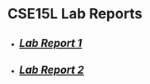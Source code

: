 # **CSE15L Lab Reports**

* ## [*Lab Report 1*](lab-report-1-week-2.md)
* ## [*Lab Report 2*](lab-report-2-week-4.md)
